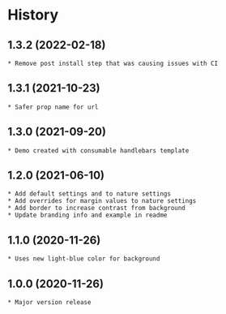 # History

## 1.3.2 (2022-02-18)
    * Remove post install step that was causing issues with CI

## 1.3.1 (2021-10-23)
    * Safer prop name for url

## 1.3.0 (2021-09-20)
    * Demo created with consumable handlebars template

## 1.2.0 (2021-06-10)
    * Add default settings and to nature settings
    * Add overrides for margin values to nature settings
    * Add border to increase contrast from background
    * Update branding info and example in readme

## 1.1.0 (2020-11-26)
    * Uses new light-blue color for background

## 1.0.0 (2020-11-26)
    * Major version release
